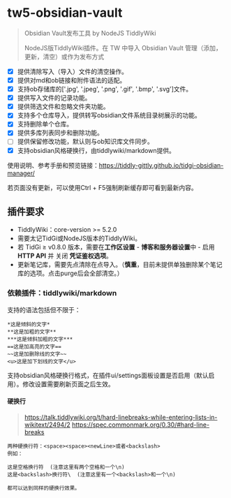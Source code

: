 # tw5-obsidian-vault

> Obsidian Vault发布工具 by NodeJS TiddlyWiki
>
> NodeJS版TiddlyWiki插件。在 TW 中导入 Obsidian Vault 管理（添加，更新，清空）或作为发布方式 

- [x] 提供清除写入（导入）文件的清空操作。
- [x] 提供对md和ob链接和附件语法的适配。
- [x] 支持ob存储库的['.jpg', '.jpeg', '.png', '.gif', '.bmp', '.svg']文件。
- [x] 提供写入文件的记录功能。
- [x] 提供筛选文件和忽略文件夹功能。
- [x] 支持多个仓库导入，提供转写obsidian文件系统目录树展示的功能。
- [x] 支持删除单个仓库。
- [x] 提供多库列表同步和删除功能。
- [ ] 提供保留修改功能，默认则与ob知识库文件同步。
- [x] 支持obsidian风格硬换行，由tiddlywiki/markdown提供。

使用说明、参考手册和预览链接：https://tiddly-gittly.github.io/tidgi-obsidian-manager/

若页面没有更新，可以使用Ctrl + F5强制刷新缓存即可看到最新内容。

## 插件要求

- TiddlyWiki：core-version >= 5.2.0
- 需要太记TidGi或NodeJS版本的TiddlyWiki。
- 若 TidGi ≥ v0.8.0 版本，需要在**工作区设置** - **博客和服务器设置**中 - 启用 **HTTP API** 并 关闭 **凭证鉴权选项**。
- 更新笔记库，需要先点清除在点导入。（**慎重**，目前未提供单独删除某个笔记库的选项。点击purge后会全部清空。）


### 依赖插件：tiddlywiki/markdown
支持的语法包括但不限于：

```
*这是倾斜的文字*
**这是加粗的文字**
***这是倾斜加粗的文字***
==这是加高亮的文字==
~~这是加删除线的文字~~
<u>这是加下划线的文字</u>
```

支持obsidian风格硬换行格式，在插件ui/settings面板设置是否启用（默认启用）。修改设置需要刷新页面之后生效。

#### 硬换行

> https://talk.tiddlywiki.org/t/hard-linebreaks-while-entering-lists-in-wikitext/2494/2
> https://spec.commonmark.org/0.30/#hard-line-breaks

```
两种硬换行符：<space><space><newLine>或者<backslash>
例如：

这是空格换行符  (注意这里有两个空格和一个\n)
这是<backslash>换行符\  (注意这里有一个<backslash>和一个\n)

都可以达到同样的硬换行效果。
```